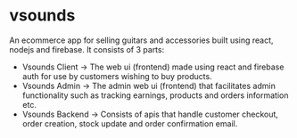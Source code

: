 # vsounds
An ecommerce app for selling guitars and accessories built using react, nodejs and firebase. It consists of 3 parts:
- Vsounds Client -> The web ui (frontend) made using react and firebase auth for use by customers wishing to buy products.
- Vsounds Admin -> The admin web ui (frontend) that facilitates admin functionality such as tracking earnings, products and orders information etc.
- Vsounds Backend -> Consists of apis that handle customer checkout, order creation, stock update and order confirmation email.

